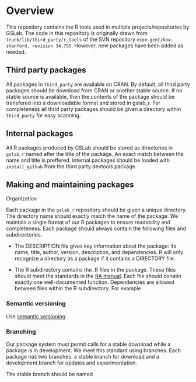 # Overview

This repository contains the R tools used in multiple projects/repositories by GSLab. The code in this repository is originally drawn from `trunk/lib/third_party/r_tools` of the SVN repository `econ-gentzkow-stanford, revision 34,755`. However, new packages have been added as needed. 

## Third party packages

All packages in `third_party` are available on CRAN. By default, all third party packages should be download from CRAN or another stable source. If no stable source is available, then the contents of the package should be transfered into a downloadable format and stored in gslab_r. For completeness all thrid party packages should be given a directory within `third_party` for easy scanning.

## Internal packages

All R packages produced by GSLab should be stored as directories in `gslab_r` named after the title of the package. An exact match between the name and title is preffered. Internal packages should be loaded with `install_github` from the third party devtools package. 

## Making and maintaining packages

Organization

Each package in the `gslab_r` repository should be given a unique directory. The directory name should exactly match the name of the package. We maintain a single format of our R packages to ensure readability and completeness. Each package should always contain the following files and subdirectories. 

*  The DESCRIPTION file gives key information about the package: its name, title, author, version, description, and dependencies. R will only recognize a directory as a package if it contains a DIRECTORY file.

*  The R subdirectory contains the .R files in the package. These files should meet the standards in the [RA manual](https://github.com/gslab-econ/admin/wiki/Code-Style). Each file should conatin exactly one well-documented function. Dependencies are allowed between files within the R subdirectory. For example 

### Semantic versioning

Use [semantic versioning](http://semver.org/)

### Branching

Our package system must permit calls for a stable download while a package is in development. We meet this standard using branches. Each package has two branches: a stable branch for download and a development branch for updates and experimentation. 

The stable branch should be named 
